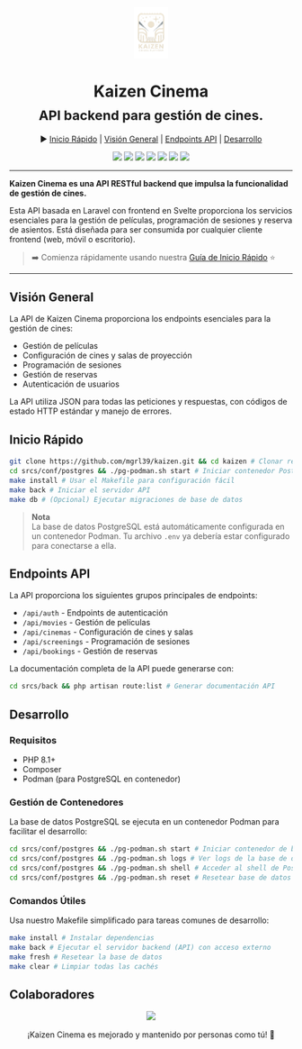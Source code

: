 <div align="center" style="text-align: center; width: 100%">
<img src="public/assets/images/kaizen_logo_transparent.png" height="90px"/>
<h1>Kaizen Cinema<br/><sub>API backend para gestión de cines.</sub></h1>

▶️ <a href="#inicio-rapido">Inicio Rápido</a> | <a href="#vision-general">Visión General</a> | <a href="#endpoints-api">Endpoints API</a> | <a href="#desarrollo">Desarrollo</a>

<a href="https://php.net"><img src="https://img.shields.io/badge/PHP-8.1%2B-8892BF?style=flat-square&logo=php"/></a>
<a href="https://laravel.com"><img src="https://img.shields.io/badge/Laravel-10.x-FF2D20?style=flat-square&logo=laravel"/></a>
<a href="https://svelte.dev"><img src="https://img.shields.io/badge/Svelte-4.x-FF3E00?style=flat-square&logo=svelte"/></a>
<a href="https://postgresql.org"><img src="https://img.shields.io/badge/PostgreSQL-15-336791?style=flat-square&logo=postgresql"/></a>
<a href="https://podman.io"><img src="https://img.shields.io/badge/Podman-Container-892CA0?style=flat-square&logo=podman"/></a>
<a href="LICENSE"><img src="https://img.shields.io/badge/License-MIT-green?style=flat-square"/></a>
<a href="#status"><img src="https://img.shields.io/badge/Estado-Desarrollo-blue?style=flat-square"/></a>

</div>
<hr/>

**Kaizen Cinema es una API RESTful backend que impulsa la funcionalidad de gestión de cines.**

Esta API basada en Laravel con frontend en Svelte proporciona los servicios esenciales para la gestión de películas, programación de sesiones y reserva de asientos. Está diseñada para ser consumida por cualquier cliente frontend (web, móvil o escritorio).

> ➡️ Comienza rápidamente usando nuestra [Guía de Inicio Rápido](#inicio-rapido) ⭐️

<hr/>

## Visión General

La API de Kaizen Cinema proporciona los endpoints esenciales para la gestión de cines:

- Gestión de películas
- Configuración de cines y salas de proyección
- Programación de sesiones
- Gestión de reservas
- Autenticación de usuarios

La API utiliza JSON para todas las peticiones y respuestas, con códigos de estado HTTP estándar y manejo de errores.

## Inicio Rápido

```bash
git clone https://github.com/mgrl39/kaizen.git && cd kaizen # Clonar repositorio
cd srcs/conf/postgres && ./pg-podman.sh start # Iniciar contenedor PostgreSQL
make install # Usar el Makefile para configuración fácil
make back # Iniciar el servidor API
make db # (Opcional) Ejecutar migraciones de base de datos
```

> **Nota**  
> La base de datos PostgreSQL está automáticamente configurada en un contenedor Podman. Tu archivo `.env` ya debería estar configurado para conectarse a ella.

## Endpoints API

La API proporciona los siguientes grupos principales de endpoints:

- `/api/auth` - Endpoints de autenticación
- `/api/movies` - Gestión de películas
- `/api/cinemas` - Configuración de cines y salas
- `/api/screenings` - Programación de sesiones
- `/api/bookings` - Gestión de reservas

La documentación completa de la API puede generarse con:

```bash
cd srcs/back && php artisan route:list # Generar documentación API
```

## Desarrollo

### Requisitos

- PHP 8.1+
- Composer
- Podman (para PostgreSQL en contenedor)

### Gestión de Contenedores

La base de datos PostgreSQL se ejecuta en un contenedor Podman para facilitar el desarrollo:

```bash
cd srcs/conf/postgres && ./pg-podman.sh start # Iniciar contenedor de base de datos
cd srcs/conf/postgres && ./pg-podman.sh logs # Ver logs de la base de datos
cd srcs/conf/postgres && ./pg-podman.sh shell # Acceder al shell de PostgreSQL
cd srcs/conf/postgres && ./pg-podman.sh reset # Resetear base de datos (precaución: elimina todos los datos)
```

### Comandos Útiles

Usa nuestro Makefile simplificado para tareas comunes de desarrollo:

```bash
make install # Instalar dependencias
make back # Ejecutar el servidor backend (API) con acceso externo
make fresh # Resetear la base de datos
make clear # Limpiar todas las cachés
```

## Colaboradores

<div align="center">

<a href="https://github.com/mgrl39/kaizen/graphs/contributors">
  <img src="https://contrib.rocks/image?repo=mgrl39/kaizen" />
</a>

¡Kaizen Cinema es mejorado y mantenido por personas como tú! 🚀

</div>

